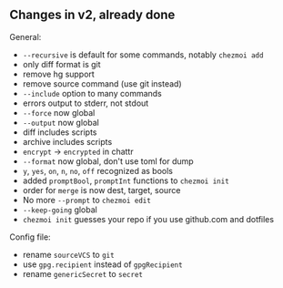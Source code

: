 ## Changes in v2, already done

General:
- `--recursive` is default for some commands, notably `chezmoi add`
- only diff format is git
- remove hg support
- remove source command (use git instead)
- `--include` option to many commands
- errors output to stderr, not stdout
- `--force` now global
- `--output` now global
- diff includes scripts
- archive includes scripts
- `encrypt` -> `encrypted` in chattr
- `--format` now global, don't use toml for dump
- `y`, `yes`, `on`, `n`, `no`, `off` recognized as bools
- added `promptBool`, `promptInt` functions to `chezmoi init`
- order for `merge` is now dest, target, source
- No more `--prompt` to `chezmoi edit`
- `--keep-going` global
- `chezmoi init` guesses your repo if you use github.com and dotfiles

Config file:
- rename `sourceVCS` to `git`
- use `gpg.recipient` instead of `gpgRecipient`
- rename `genericSecret` to `secret`

